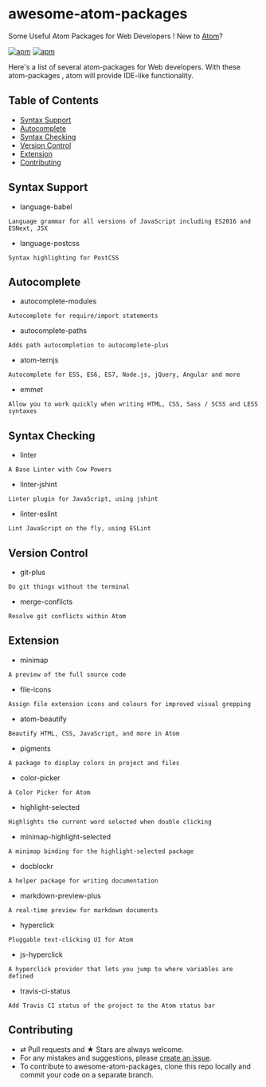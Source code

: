 # awesome-atom-packages
Some Useful Atom Packages for Web Developers ! New to [Atom](https://atom.io/)?

[![apm](https://img.shields.io/badge/atom-v1.11.2-green.svg)](http://atom.io/)
[![apm](https://img.shields.io/badge/license-CC%20BY%204.0-blue.svg)](https://creativecommons.org/licenses/by/4.0/)

Here's a list of several atom-packages for Web developers. With these atom-packages , atom will provide IDE-like functionality.

## Table of Contents
* [Syntax Support](#syntax-support)
* [Autocomplete](#autocomplete)
* [Syntax Checking](#syntax-checking)
* [Version Control](#version-control)
* [Extension](#extension)
* [Contributing](#Contributing)

## Syntax Support
* language-babel
```
Language grammar for all versions of JavaScript including ES2016 and ESNext, JSX
```
* language-postcss
```
Syntax highlighting for PostCSS
```

## Autocomplete
* autocomplete-modules
```
Autocomplete for require/import statements
```
* autocomplete-paths
```
Adds path autocompletion to autocomplete-plus
```
* atom-ternjs
```
Autocomplete for ES5, ES6, ES7, Node.js, jQuery, Angular and more
```
* emmet
```
Allow you to work quickly when writing HTML, CSS, Sass / SCSS and LESS syntaxes
```

## Syntax Checking
* linter
```
A Base Linter with Cow Powers
```
* linter-jshint
```
Linter plugin for JavaScript, using jshint
```
* linter-eslint
```
Lint JavaScript on the fly, using ESLint
```

## Version Control
* git-plus
```
Do git things without the terminal
```
* merge-conflicts
```
Resolve git conflicts within Atom
```

## Extension
* minimap
```
A preview of the full source code
```
* file-icons
```
Assign file extension icons and colours for improved visual grepping
```
* atom-beautify
```
Beautify HTML, CSS, JavaScript, and more in Atom
```
* pigments
```
A package to display colors in project and files
```
* color-picker
```
A Color Picker for Atom
```
* highlight-selected
```
Highlights the current word selected when double clicking
```
* minimap-highlight-selected
```
A minimap binding for the highlight-selected package
```
* docblockr
```
A helper package for writing documentation
```
* markdown-preview-plus
```
A real-time preview for markdown documents
```
* hyperclick
```
Pluggable text-clicking UI for Atom
```
* js-hyperclick
```
A hyperclick provider that lets you jump to where variables are defined
```
* travis-ci-status
```
Add Travis CI status of the project to the Atom status bar
```

## Contributing
* ⇄ Pull requests and ★ Stars are always welcome.
* For any mistakes and suggestions, please [create an issue](https://github.com/shery15/awesome-atom-packages/issues/new).
* To contribute to awesome-atom-packages, clone this repo locally and commit your code on a separate branch.
